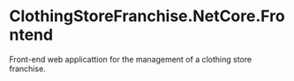 # ClothingStoreFranchise.NetCore.Frontend
Front-end web applicattion for the management of a clothing store franchise.
